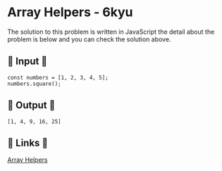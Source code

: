 # Array Helpers - 6kyu

The solution to this problem is written in JavaScript the detail about the problem is below and you can check the solution above.

## 🥚 Input 🥚

```
const numbers = [1, 2, 3, 4, 5];
numbers.square();
```

## 🐣 Output 🐣

```
[1, 4, 9, 16, 25]
```

## 🔗 Links 🔗

[Array Helpers](https://www.codewars.com/kata/525d50d2037b7acd6e000534)
